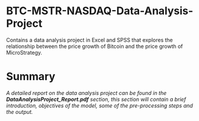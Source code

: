 # BTC-MSTR-NASDAQ-Data-Analysis-Project
Contains a data analysis project in Excel and SPSS that explores the relationship between the price growth of Bitcoin and the price growth of MicroStrategy.

# Summary
_A detailed report on the data analysis project can be found in the **DataAnalysisProject_Report.pdf** section, this section will contain a brief introduction, objectives of the model, some of the pre-processing steps and the output._

